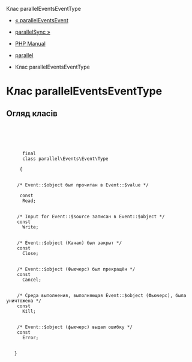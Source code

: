 Клас parallelEventsEventType

-   [« parallelEventsEvent](class.parallel-events-event.html)
    
-   [parallelSync »](class.parallel-sync.html)
    
-   [PHP Manual](index.md)
    
-   [parallel](book.parallel.md)
    
-   Клас parallelEventsEventType
    

# Клас parallelEventsEventType

## Огляд класів

```synopsis



    
     
      final
      class parallel\Events\Event\Type
     
     {


    /* Event::$object был прочитан в Event::$value */
    
     const
      Read;


    /* Input for Event::$source записан в Event::$object */
    const
      Write;


    /* Event::$object (Канал) был закрыт */
    const
      Close;


    /* Event::$object (Фьючерс) был прекращён */
    const
      Cancel;


    /* Среда выполнения, выполняющая Event::$object (Фьючерс), была уничтожена */
    const
      Kill;


    /* Event::$object (фьючерс) выдал ошибку */
    const
      Error;


   }
```